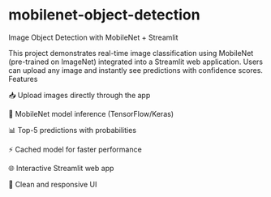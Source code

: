 # mobilenet-object-detection

Image Object Detection with MobileNet + Streamlit

This project demonstrates real-time image classification using MobileNet (pre-trained on ImageNet) integrated into a Streamlit web application.
Users can upload any image and instantly see predictions with confidence scores.
Features

📥 Upload images directly through the app

🧠 MobileNet model inference (TensorFlow/Keras)

📊 Top-5 predictions with probabilities

⚡ Cached model for faster performance

🌐 Interactive Streamlit web app

🎨 Clean and responsive UI
